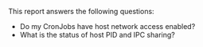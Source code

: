 This report answers the following questions:

- Do my CronJobs have host network access enabled?
- What is the status of host PID and IPC sharing?
